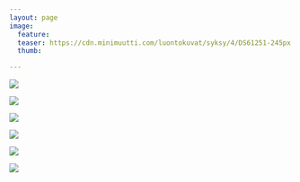 ```yaml
---
layout: page
image:
  feature:
  teaser: https://cdn.minimuutti.com/luontokuvat/syksy/4/DS61251-245px.jpg
  thumb:

---
```


![](https://cdn.minimuutti.com/luontokuvat/syksy/4/DS61242-800px.jpg)

![](https://cdn.minimuutti.com/luontokuvat/syksy/4/DS61247-800px.jpg)

![](https://cdn.minimuutti.com/luontokuvat/syksy/4/DS61251-800px.jpg)

![](https://cdn.minimuutti.com/luontokuvat/syksy/4/DS61255-800px.jpg)

![](https://cdn.minimuutti.com/luontokuvat/syksy/4/DS61266-800px.jpg)

![](https://cdn.minimuutti.com/luontokuvat/syksy/4/DS61253-800px.jpg)
